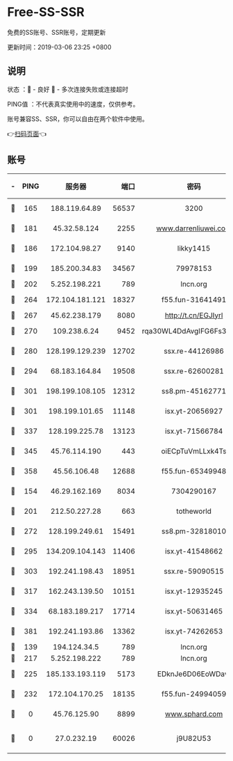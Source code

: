 # Free-SS-SSR

免费的SS账号、SSR账号，定期更新

更新时间：2019-03-06 23:25 +0800

## 说明

状态     ：🙂 - 良好 🙁 - 多次连接失败或连接超时

PING值   ：不代表真实使用中的速度，仅供参考。

账号兼容SS、SSR，你可以自由在两个软件中使用。

👉[扫码页面](https://liesauer.github.io/Free-SS-SSR/)👈

## 账号

|-|PING|服务器|端口|密码|加密方式|区域|
|:----:|:----:|:-----:|-----:|:----:|:----:|:----:|
|🙂|165|188.119.64.89|56537|3200|aes-256-cfb|RU|
|🙂|181|45.32.58.124|2255|www.darrenliuwei.com|aes-256-cfb|JP|
|🙂|186|172.104.98.27|9140|likky1415|aes-256-cfb|JP|
|🙂|199|185.200.34.83|34567|79978153|aes-256-cfb|US|
|🙂|202|5.252.198.221|789|lncn.org|rc4|JP|
|🙂|264|172.104.181.121|18327|f55.fun-31641491|aes-256-cfb|SG|
|🙂|267|45.62.238.179|8080|http://t.cn/EGJIyrl|rc4-md5|CA|
|🙂|270|109.238.6.24|9452|rqa30WL4DdAvgIFG6Fs3znzTa|aes-256-cfb|FR|
|🙂|280|128.199.129.239|12702|ssx.re-44126986|aes-256-cfb|SG|
|🙂|294|68.183.164.84|19508|ssx.re-62600281|aes-256-cfb|US|
|🙂|301|198.199.108.105|12312|ss8.pm-45162771|aes-256-cfb|US|
|🙂|301|198.199.101.65|11148|isx.yt-20656927|aes-256-cfb|US|
|🙂|337|128.199.225.78|13123|isx.yt-71566784|aes-256-cfb|SG|
|🙂|345|45.76.114.190|443|oiECpTuVmLLxk4Ts|aes-256-cfb|AU|
|🙂|358|45.56.106.48|12688|f55.fun-65349948|aes-256-cfb|US|
|🙂|154|46.29.162.169|8034|7304290167|aes-256-cfb|RU|
|🙂|201|212.50.227.28|663|totheworld|aes-256-cfb|US|
|🙂|272|128.199.249.61|15491|ss8.pm-32818010|aes-256-cfb|SG|
|🙂|295|134.209.104.143|11406|isx.yt-41548662|aes-256-cfb|SG|
|🙂|303|192.241.198.43|18951|ssx.re-59090515|aes-256-cfb|US|
|🙂|317|162.243.139.50|10151|isx.yt-12935245|aes-256-cfb|US|
|🙂|334|68.183.189.217|17714|isx.yt-50631465|aes-256-cfb|SG|
|🙂|381|192.241.193.86|13362|isx.yt-74262653|aes-256-cfb|US|
|🙁|139|194.124.34.5|789|lncn.org|rc4|JP|
|🙁|217|5.252.198.222|789|lncn.org|rc4|JP|
|🙁|225|185.133.193.119|5173|EDknJe6D06EoWDaw|aes-256-cfb|US|
|🙁|232|172.104.170.25|18135|f55.fun-24994059|aes-256-cfb|SG|
|🙁|0|45.76.125.90|8899|www.sphard.com|aes-256-cfb|AU|
|🙁|0|27.0.232.19|60026|j9U82U53|xchacha20-ietf-poly1305|HK|
